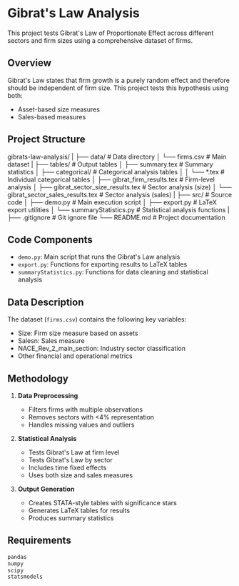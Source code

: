 # Gibrat's Law Analysis

This project tests Gibrat's Law of Proportionate Effect across different sectors and firm sizes using a comprehensive dataset of firms.

## Overview

Gibrat's Law states that firm growth is a purely random effect and therefore should be independent of firm size. This project tests this hypothesis using both:
- Asset-based size measures
- Sales-based measures

## Project Structure

gibrats-law-analysis/
|
├── data/                             # Data directory
│   └── firms.csv                     # Main dataset
|
├── tables/                           # Output tables
│   ├── summary.tex                   # Summary statistics
│   ├── categorical/                  # Categorical analysis tables
│   │   └── *.tex                    # Individual categorical tables
│   ├── gibrat_firm_results.tex      # Firm-level analysis
│   ├── gibrat_sector_size_results.tex    # Sector analysis (size)
│   └── gibrat_sector_sales_results.tex   # Sector analysis (sales)
|
├── src/                             # Source code
│   ├── demo.py                      # Main execution script
│   ├── export.py                    # LaTeX export utilities
│   └── summaryStatistics.py         # Statistical analysis functions
|
├── .gitignore                       # Git ignore file
└── README.md                        # Project documentation

## Code Components

- `demo.py`: Main script that runs the Gibrat's Law analysis
- `export.py`: Functions for exporting results to LaTeX tables
- `summaryStatistics.py`: Functions for data cleaning and statistical analysis

## Data Description

The dataset (`firms.csv`) contains the following key variables:
- Size: Firm size measure based on assets
- Salesn: Sales measure
- NACE_Rev_2_main_section: Industry sector classification
- Other financial and operational metrics

## Methodology

1. **Data Preprocessing**
   - Filters firms with multiple observations
   - Removes sectors with <4% representation
   - Handles missing values and outliers

2. **Statistical Analysis**
   - Tests Gibrat's Law at firm level
   - Tests Gibrat's Law by sector
   - Includes time fixed effects
   - Uses both size and sales measures

3. **Output Generation**
   - Creates STATA-style tables with significance stars
   - Generates LaTeX tables for results
   - Produces summary statistics

## Requirements

```python
pandas
numpy
scipy
statsmodels
